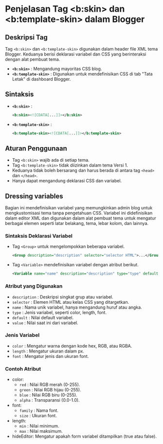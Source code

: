 # Penjelasan Tag <b:skin> dan <b:template-skin> dalam Blogger

## Deskripsi Tag
Tag `<b:skin>` dan `<b:template-skin>` digunakan dalam header file XML tema Blogger. Keduanya berisi deklarasi variabel dan CSS yang berinteraksi dengan alat pembuat tema.


- **`<b:skin>`** : Mengandung mayoritas CSS blog.
- **`<b:template-skin>`** : Digunakan untuk mendefinisikan CSS di tab "Tata Letak" di dashboard Blogger.

## Sintaksis

- **`<b:skin>`** :
  ```xml
  <b:skin><![CDATA[...]]></b:skin>
  ```
- **`<b:template-skin>`** :
  ```xml
  <b:template-skin><![CDATA[...]]></b:template-skin>
  ```
## Aturan Penggunaan
+ Tag `<b:skin>` wajib ada di setiap tema.
+ Tag `<b:template-skin>` tidak diizinkan dalam tema Versi 1.
+ Keduanya tidak boleh bersarang dan harus berada di antara tag `<head>` dan `</head>`.
+ Hanya dapat mengandung deklarasi CSS dan variabel.

## Dressing variables
Bagian ini mendefinisikan variabel yang memungkinkan admin blog untuk mengkustomisasi tema tanpa pengetahuan CSS. Variabel ini didefinisikan dalam editor XML dan digunakan dalam alat pembuat tema untuk mengatur berbagai elemen seperti latar belakang, tema, lebar kolom, dan lainnya.

### Sintaksis Deklarasi Variabel
+ Tag `<Group>` untuk mengelompokkan beberapa variabel.
  ```xml
  <Group description="description" selector="selector HTML">...</Group>
  ```
+ Tag `<Variable>` mendefinisikan variabel dengan atribut berikut.
  ```xml
  <Variable name="name" description="description" type="type" default="value" value="value"/>
  ```
### Atribut yang Digunakan
+ `description` : Deskripsi singkat grup atau variabel.
+ `selector` : Elemen HTML atau kelas CSS yang ditargetkan.
+ `name` : Nama unik variabel, hanya mengandung huruf atau angka.
+ `type` : Jenis variabel, seperti color, length, font.
+ `default` : Nilai default variabel.
+ `value` : Nilai saat ini dari variabel.

### Jenis Variabel
+ `color` : Mengatur warna dengan kode hex, RGB, atau RGBA.
+ `length` : Mengatur ukuran dalam px.
+ `font` : Mengatur jenis dan ukuran font.

### Contoh Atribut
+ color:
  + `red` : Nilai RGB merah (0-255).
  + `green` : Nilai RGB hijau (0-255).
  + `blue` : Nilai RGB biru (0-255).
  + `alpha` : Transparansi (0.0-1.0).
+ font:
  + `family` : Nama font.
  + `size` : Ukuran font.
+ length:
  + `min` : Nilai minimum.
  + `max` : Nilai maksimum.
+ hideEditor: Mengatur apakah form variabel ditampilkan (true atau false).
